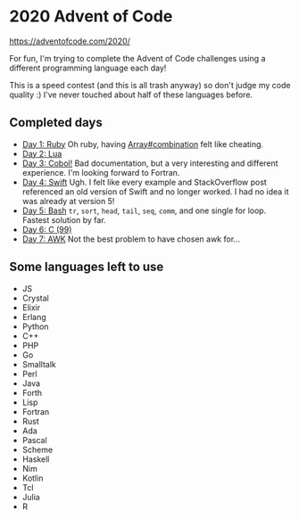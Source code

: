 # 2020 Advent of Code

https://adventofcode.com/2020/

For fun, I'm trying to complete the Advent of Code challenges using a different programming language each day!

This is a speed contest (and this is all trash anyway) so don't judge my code quality :)
I've never touched about half of these languages before.

## Completed days

- [Day 1: Ruby](1/1.rb)
  Oh ruby, having [Array#combination](https://ruby-doc.org/core-2.7.2/Array.html#method-i-combination) felt like cheating.
- [Day 2: Lua](2/2.lua)
- [Day 3: Cobol!](3/3.cbl)
  Bad documentation, but a very interesting and different experience. I'm looking forward to Fortran.
- [Day 4: Swift](4/4.swift)
  Ugh. I felt like every example and StackOverflow post referenced an old version of Swift and no longer worked. I had no idea it was already at version 5!
- [Day 5: Bash](5/5.sh)
  `tr`, `sort`, `head`, `tail`, `seq`, `comm`, and one single for loop. Fastest solution by far.
- [Day 6: C (99)](6/6.c)
- [Day 7: AWK](7/7.awk)
  Not the best problem to have chosen awk for...

## Some languages left to use

- JS
- Crystal
- Elixir
- Erlang
- Python
- C++
- PHP
- Go
- Smalltalk
- Perl
- Java
- Forth
- Lisp
- Fortran
- Rust
- Ada
- Pascal
- Scheme
- Haskell
- Nim
- Kotlin
- Tcl
- Julia
- R
